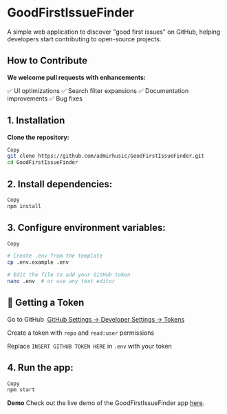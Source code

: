 # GoodFirstIssueFinder

A simple web application to discover "good first issues" on GitHub, helping developers start contributing to open-source projects.

## How to Contribute

**We welcome pull requests with enhancements:**

✅ UI optimizations
✅ Search filter expansions
✅ Documentation improvements
✅ Bug fixes

## 1. Installation

**Clone the repository:**

```bash
Copy
git clone https://github.com/admirhusic/GoodFirstIssueFinder.git  
cd GoodFirstIssueFinder
```
##  2. Install dependencies:

```bash
Copy
npm install
```
##  3. Configure environment variables:

```bash
Copy

# Create .env from the template  
cp .env.example .env  

# Edit the file to add your GitHub token  
nano .env  # or use any text editor
```
## 🔑 Getting a Token

Go to GitHub  [GitHub Settings → Developer Settings → Tokens](https://github.com/settings/tokens)

Create a token with ```repo``` and ```read:user``` permissions

Replace ```INSERT GITHUB TOKEN HERE``` in ```.env``` with your token

##  4. Run the app:

```bash
Copy
npm start
``` 
**Demo**
Check out the live demo of the GoodFirstIssueFinder app [here](https://good-first-issue-finder.vercel.app).

